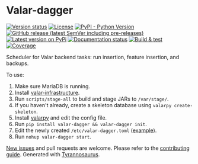 # Valar-dagger

[![Version status](https://img.shields.io/pypi/status/valar-dagger)](https://pypi.org/project/valar-dagger/)
[![License](https://img.shields.io/badge/License-Apache%202.0-blue.svg)](https://opensource.org/licenses/Apache-2.0)
[![PyPI - Python Version](https://img.shields.io/pypi/pyversions/valar-dagger)](https://pypi.org/project/valar-dagger/)
[![GitHub release (latest SemVer including pre-releases)](https://img.shields.io/github/v/release/dmyersturnbull/valar-dagger?include_prereleases&label=GitHub)](https://github.com/dmyersturnbull/valar-dagger/releases)
[![Latest version on PyPi](https://badge.fury.io/py/valar-dagger.svg)](https://pypi.org/project/valar-dagger/)
[![Documentation status](https://readthedocs.org/projects/valar-dagger/badge/?version=latest&style=flat-square)](https://valar-dagger.readthedocs.io/en/stable/)
[![Build & test](https://github.com/dmyersturnbull/valar-dagger/workflows/Build%20&%20test/badge.svg)](https://github.com/dmyersturnbull/valar-dagger/actions)
[![Coverage](https://coveralls.io/repos/github/dmyersturnbull/valar-dagger/badge.svg?branch=master)](https://coveralls.io/github/dmyersturnbull/valar-dagger?branch=master)

Scheduler for Valar backend tasks: run insertion, feature insertion, and backups.

To use:
1. Make sure MariaDB is running.
2. Install [valar-infrastructure](https://github.com/dmyersturnbull/valar-infrastructure).
3. Run `scripts/stage-all` to build and stage JARs to `/var/stage/`.
4. If you haven't already, create a skeleton database using `valarpy create-skeleton`.
5. Install [valarpy](https://github.com/dmyersturnbull/valarpy) and edit the config file.
6. Run `pip install valar-dagger && valar-dagger init`.
7. Edit the newly created `/etc/valar-dagger.toml`
   ([example](https://github.com/dmyersturnbull/valar-dagger/blob/master/valardagger/resources/valar-dagger.toml)).
8. Run `nohup valar-dagger start`.

[New issues](https://github.com/dmyersturnbull/valar-dagger/issues) and pull requests are welcome.
Please refer to the [contributing guide](https://github.com/dmyersturnbull/valar-dagger/blob/master/CONTRIBUTING.md).
Generated with [Tyrannosaurus](https://github.com/dmyersturnbull/tyrannosaurus).
